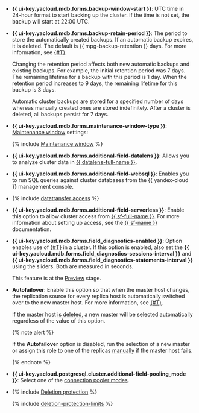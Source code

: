 - **{{ ui-key.yacloud.mdb.forms.backup-window-start }}**: UTC time in 24-hour format to start backing up the cluster. If the time is not set, the backup will start at 22:00 UTC.

- **{{ ui-key.yacloud.mdb.forms.backup-retain-period }}**: The period to store the automatically created backups. If an automatic backup expires, it is deleted. The default is {{ mpg-backup-retention }} days. For more information, see [{#T}](../../../managed-postgresql/concepts/backup.md).

   Changing the retention period affects both new automatic backups and existing backups. For example, the initial retention period was 7 days. The remaining lifetime for a backup with this period is 1 day. When the retention period increases to 9 days, the remaining lifetime for this backup is 3 days.

   Automatic cluster backups are stored for a specified number of days whereas manually created ones are stored indefinitely. After a cluster is deleted, all backups persist for 7 days.

- **{{ ui-key.yacloud.mdb.forms.maintenance-window-type }}**: [Maintenance window](../../../managed-postgresql/concepts/maintenance.md) settings:

   {% include [Maintenance window](../console/maintenance-window-description.md) %}

- **{{ ui-key.yacloud.mdb.forms.additional-field-datalens }}**: Allows you to analyze cluster data in [{{ datalens-full-name }}](../../../datalens/concepts/index.md).


- **{{ ui-key.yacloud.mdb.forms.additional-field-websql }}**: Enables you to run SQL queries against cluster databases from the {{ yandex-cloud }} management console.


- {% include [datatransfer access](../console/datatransfer-access.md) %}



- **{{ ui-key.yacloud.mdb.forms.additional-field-serverless }}**: Enable this option to allow cluster access from [{{ sf-full-name }}](../../../functions/concepts/index.md). For more information about setting up access, see the [{{ sf-name }}](../../../functions/operations/database-connection.md) documentation.



- **{{ ui-key.yacloud.mdb.forms.field_diagnostics-enabled }}**: Option enables use of [{#T}](../../../managed-postgresql/operations/performance-diagnostics.md) in a cluster. If this option is enabled, also set the **{{ ui-key.yacloud.mdb.forms.field_diagnostics-sessions-interval }}** and **{{ ui-key.yacloud.mdb.forms.field_diagnostics-statements-interval }}** using the sliders. Both are measured in seconds.

   This feature is at the [Preview](../../../overview/concepts/launch-stages.md) stage.

- **Autofailover**: Enable this option so that when the master host changes, the replication source for every replica host is automatically switched over to the new master host. For more information, see [{#T}](../../../managed-postgresql/concepts/replication.md).

   If the master host [is deleted](../../../managed-postgresql/operations/hosts.md#remove), a new master will be selected automatically regardless of the value of this option.

   {% note alert %}

   If the **Autofailover** option is disabled, run the selection of a new master or assign this role to one of the replicas [manually](../../../managed-postgresql/operations/update.md#start-manual-failover) if the master host fails.

   {% endnote %}


- **{{ ui-key.yacloud.postgresql.cluster.additional-field-pooling_mode }}**: Select one of the [connection pooler modes](../../../managed-postgresql/concepts/pooling.md).

- {% include [Deletion protection](../console/deletion-protection.md) %}

   {% include [deletion-protection-limits](../deletion-protection-limits-db.md) %}
